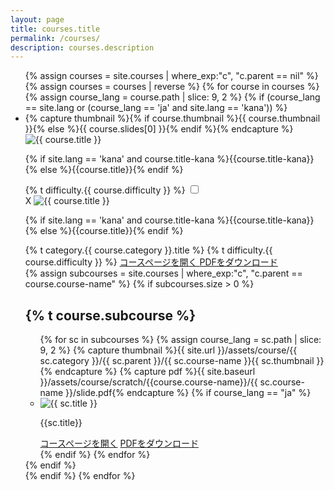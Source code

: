 ```yaml
---
layout: page
title: courses.title
permalink: /courses/
description: courses.description
---
```


<ul class="top-course-list course-list">
{% assign courses = site.courses | where_exp:"c", "c.parent == nil" %}
{% assign courses = courses | reverse %}
{% for course in courses %}
  {% assign course_lang = course.path | slice: 9, 2 %}
  {% if (course_lang == site.lang or (course_lang == 'ja' and site.lang == 'kana')) %}
  <li class="card-list-item">
    <label for="course-check-{{course.course-name}}">
    {% capture thumbnail %}{% if course.thumbnail %}{{ course.thumbnail }}{% else %}{{ course.slides[0] }}{% endif %}{% endcapture %}
    <img data-src="{{ site.url }}/assets/course/{{ course.category }}/{{ course.course-name }}{{ thumbnail }}" data-width="348" alt="{{ course.title }}" loading="lazy">
    <p class="course-list-title">{% if site.lang == 'kana' and course.title-kana %}{{course.title-kana}}{% else %}{{course.title}}{% endif %}</p>
    <span class="top-course-list-difficulty {{ course.difficulty }}"> {% t difficulty.{{ course.difficulty }} %} </span>
    </label>
    <input type="checkbox" class="course-check" id="course-check-{{course.course-name}}">
    <div class="course-details">
      <label for="course-check-{{course.course-name}}" class="course-details-bg"></label>
      <div class="course-details-item card-list-item">
        <label for="course-check-{{course.course-name}}">X</label>
        <img data-src="{{ site.url }}/assets/course/{{ course.category }}/{{ course.course-name }}{{ thumbnail }}" data-width="348" alt="{{ course.title }}" loading="lazy">
        <p class="course-list-title">{% if site.lang == 'kana' and course.title-kana %}{{course.title-kana}}{% else %}{{course.title}}{% endif %}</p>
        <span>{% t category.{{ course.category }}.title %}</span><span class="top-course-list-difficulty {{ course.difficulty }}"> {% t difficulty.{{ course.difficulty }} %} </span>
        <a href="{{ site.url }}/{{ course.category }}/{{ course.course-name }}/" class="download-pdf">
        コースページを開く
        </a>
        <a href="{{ site.baseurl }}/assets/course/scratch/{{course.course-name}}/slide.pdf" download="{{ site.baseurl }}/assets/course/scratch/{{course.course-name}}/slide.pdf" class="download-pdf">
        PDFをダウンロード
        </a>
        <div class="">
          <section class="slide-page" id="subcourse">
            {% assign subcourses = site.courses | where_exp:"c",
            "c.parent == course.course-name" %}
            {% if subcourses.size > 0 %}
            <a href="#subcourse" style="text-decoration:none;"><h2>{% t course.subcourse %} <i class="fas fa-angle-down"></i></h2></a>
            <ul class="course-list">
            {% for sc in subcourses %}
            {% assign course_lang = sc.path | slice: 9, 2 %}
            {% capture thumbnail %}{{ site.url }}/assets/course/{{ sc.category }}/{{ sc.parent }}/{{ sc.course-name }}{{ sc.thumbnail }}{% endcapture %}
            {% capture pdf %}{{ site.baseurl }}/assets/course/scratch/{{course.course-name}}/{{ sc.course-name }}/slide.pdf{% endcapture %}
            {% if course_lang == "ja" %}
              <li class="card-list-item">
                <img data-src="{{ thumbnail }}" data-width="212" alt="{{ sc.title }}" loading="lazy">
                <p class="course-list-title">{{sc.title}}</p>
                <a href="{{ site.baseurl }}{{sc.url}}">コースページを開く</a>
                <a href="{{ pdf }}" download="{{ pdf }}" class="download-pdf">
                PDFをダウンロード
                </a>
              </li>
            {% endif %}
            {% endfor %}
            </ul>
            {% endif %}
          </section>
        </div>
      </div>
    </div>
  </li>
  {% endif %}
{% endfor %}
</ul>

<style media="screen">
  .normal::before {
    color: #ffb801;
  }
  .easy::before {
    color: #8bca31;
  }
  .hard::before {
    color: #ff81ae;
  }
</style>
